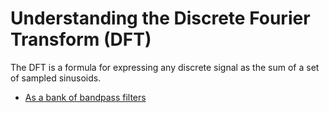 
# Understanding the Discrete Fourier Transform (DFT)

The DFT is a formula for expressing any discrete signal as the sum of a set of sampled sinusoids.

- [As a bank of bandpass filters](/posts/dft/dft-as-a-filter-bank/)
